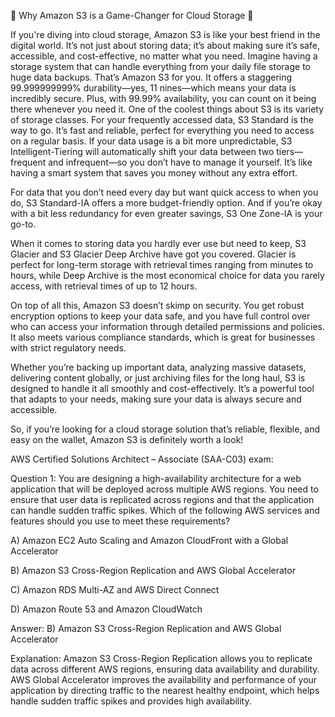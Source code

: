 🚀 Why Amazon S3 is a Game-Changer for Cloud Storage 🌟

If you're diving into cloud storage, Amazon S3 is like your best friend in the digital world. It’s not just about storing data; it’s about making sure it’s safe, accessible, and cost-effective, no matter what you need.
Imagine having a storage system that can handle everything from your daily file storage to huge data backups. That’s Amazon S3 for you. It offers a staggering 99.999999999% durability—yes, 11 nines—which means your data is incredibly secure. Plus, with 99.99% availability, you can count on it being there whenever you need it. One of the coolest things about S3 is its variety of storage classes. For your frequently accessed data, S3 Standard is the way to go. It’s fast and reliable, perfect for everything you need to access on a regular basis. If your data usage is a bit more unpredictable, S3 Intelligent-Tiering will automatically shift your data between two tiers—frequent and infrequent—so you don’t have to manage it yourself. It’s like having a smart system that saves you money without any extra effort.

For data that you don’t need every day but want quick access to when you do, S3 Standard-IA offers a more budget-friendly option. And if you’re okay with a bit less redundancy for even greater savings, S3 One Zone-IA is your go-to.

When it comes to storing data you hardly ever use but need to keep, S3 Glacier and S3 Glacier Deep Archive have got you covered. Glacier is perfect for long-term storage with retrieval times ranging from minutes to hours, while Deep Archive is the most economical choice for data you rarely access, with retrieval times of up to 12 hours.

On top of all this, Amazon S3 doesn’t skimp on security. You get robust encryption options to keep your data safe, and you have full control over who can access your information through detailed permissions and policies. It also meets various compliance standards, which is great for businesses with strict regulatory needs.

Whether you’re backing up important data, analyzing massive datasets, delivering content globally, or just archiving files for the long haul, S3 is designed to handle it all smoothly and cost-effectively. It’s a powerful tool that adapts to your needs, making sure your data is always secure and accessible.

So, if you’re looking for a cloud storage solution that’s reliable, flexible, and easy on the wallet, Amazon S3 is definitely worth a look!

AWS Certified Solutions Architect – Associate (SAA-C03) exam:

Question 1:
You are designing a high-availability architecture for a web application that will be deployed across multiple AWS regions. You need to ensure that user data is replicated across regions and that the application can handle sudden traffic spikes. Which of the following AWS services and features should you use to meet these requirements?

A) Amazon EC2 Auto Scaling and Amazon CloudFront with a Global Accelerator

B) Amazon S3 Cross-Region Replication and AWS Global Accelerator

C) Amazon RDS Multi-AZ and AWS Direct Connect

D) Amazon Route 53 and Amazon CloudWatch

Answer: B) Amazon S3 Cross-Region Replication and AWS Global Accelerator

Explanation:
Amazon S3 Cross-Region Replication allows you to replicate data across different AWS regions, ensuring data availability and durability. AWS Global Accelerator improves the availability and performance of your application by directing traffic to the nearest healthy endpoint, which helps handle sudden traffic spikes and provides high availability.
